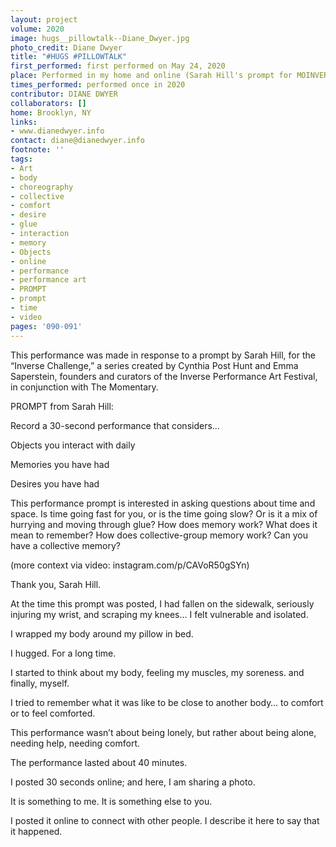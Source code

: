 ```yaml
---
layout: project
volume: 2020
image: hugs__pillowtalk--Diane_Dwyer.jpg
photo_credit: Diane Dwyer
title: "#HUGS #PILLOWTALK"
first_performed: first performed on May 24, 2020
place: Performed in my home and online (Sarah Hill's prompt for MOINVERSE Challenge)
times_performed: performed once in 2020
contributor: DIANE DWYER
collaborators: []
home: Brooklyn, NY
links:
- www.dianedwyer.info
contact: diane@dianedwyer.info
footnote: ''
tags:
- Art
- body
- choreography
- collective
- comfort
- desire
- glue
- interaction
- memory
- Objects
- online
- performance
- performance art
- PROMPT
- prompt
- time
- video
pages: '090-091'
---
```


This performance was made in response to a prompt by Sarah Hill, for the “Inverse Challenge,” a series created by Cynthia Post Hunt and Emma Saperstein, founders and curators of the Inverse Performance Art Festival, in conjunction with The Momentary.

PROMPT from Sarah Hill: 

Record a 30-second performance that considers...

Objects you interact with daily

Memories you have had

Desires you have had

This performance prompt is interested in asking questions about time and space. Is time going fast for you, or is the time going slow? Or is it a mix of hurrying and moving through glue? How does memory work? What does it mean to remember? How does collective-group memory work? Can you have a collective memory? 

(more context via video: instagram.com/p/CAVoR50gSYn)

Thank you, Sarah Hill.

At the time this prompt was posted, I had fallen on the sidewalk, seriously injuring my wrist, and scraping my knees... I felt vulnerable and isolated. 

I wrapped my body around my pillow in bed. 

I hugged. For a long time. 

I started to think about my body, feeling my muscles, my soreness.  and finally, myself.

I tried to remember what it was like to be close to another body… to comfort or to feel comforted.

This performance wasn’t about being lonely, but rather about being alone, needing help, needing comfort. 

The performance lasted about 40 minutes. 

I posted 30 seconds online; and here, I am sharing a photo.

It is something to me. It is something else to you.

I posted it online to connect with other people. I describe it here to say that it happened.